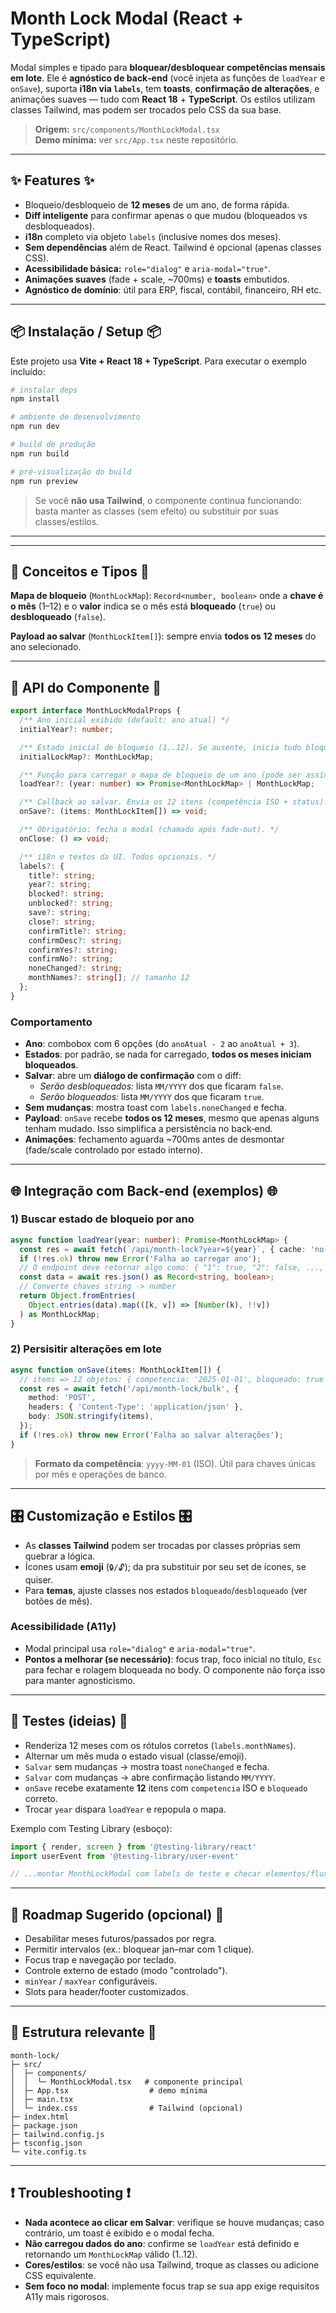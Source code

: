 # Month Lock Modal (React + TypeScript)

Modal simples e tipado para **bloquear/desbloquear competências mensais em lote**. Ele é **agnóstico de back‑end** (você injeta as funções de `loadYear` e `onSave`), suporta **i18n via `labels`**, tem **toasts**, **confirmação de alterações**, e animações suaves — tudo com **React 18** + **TypeScript**. Os estilos utilizam classes Tailwind, mas podem ser trocados pelo CSS da sua base.

> **Origem:** `src/components/MonthLockModal.tsx`  
> **Demo mínima:** ver `src/App.tsx` neste repositório.

---

## ✨ Features ✨

- Bloqueio/desbloqueio de **12 meses** de um ano, de forma rápida.
- **Diff inteligente** para confirmar apenas o que mudou (bloqueados vs desbloqueados).
- **i18n** completo via objeto `labels` (inclusive nomes dos meses).
- **Sem dependências** além de React. Tailwind é opcional (apenas classes CSS).
- **Acessibilidade básica:** `role="dialog"` e `aria-modal="true"`.
- **Animações suaves** (fade + scale, ~700ms) e **toasts** embutidos.
- **Agnóstico de domínio**: útil para ERP, fiscal, contábil, financeiro, RH etc.

---

## 📦 Instalação / Setup 📦

Este projeto usa **Vite + React 18 + TypeScript**. Para executar o exemplo incluído:

```bash
# instalar deps
npm install

# ambiente de desenvolvimento
npm run dev

# build de produção
npm run build

# pré-visualização do build
npm run preview
```

> Se você **não usa Tailwind**, o componente continua funcionando: basta manter as classes (sem efeito) ou substituir por suas classes/estilos.

---

---

## 🧠 Conceitos e Tipos 🧠

**Mapa de bloqueio** (`MonthLockMap`): `Record<number, boolean>` onde a **chave é o mês** (1–12) e o **valor** indica se o mês está **bloqueado** (`true`) ou **desbloqueado** (`false`).

**Payload ao salvar** (`MonthLockItem[]`): sempre envia **todos os 12 meses** do ano selecionado.

---

## 🔌 API do Componente 🔌

```ts
export interface MonthLockModalProps {
  /** Ano inicial exibido (default: ano atual) */
  initialYear?: number;

  /** Estado inicial de bloqueio (1..12). Se ausente, inicia tudo bloqueado. */
  initialLockMap?: MonthLockMap;

  /** Função para carregar o mapa de bloqueio de um ano (pode ser assíncrona). */
  loadYear?: (year: number) => Promise<MonthLockMap> | MonthLockMap;

  /** Callback ao salvar. Envia os 12 itens (competência ISO + status). */
  onSave?: (items: MonthLockItem[]) => void;

  /** Obrigatório: fecha o modal (chamado após fade-out). */
  onClose: () => void;

  /** i18n e textos da UI. Todos opcionais. */
  labels?: {
    title?: string;
    year?: string;
    blocked?: string;
    unblocked?: string;
    save?: string;
    close?: string;
    confirmTitle?: string;
    confirmDesc?: string;
    confirmYes?: string;
    confirmNo?: string;
    noneChanged?: string;
    monthNames?: string[]; // tamanho 12
  };
}
```

### Comportamento
- **Ano**: combobox com 6 opções (do `anoAtual - 2` ao `anoAtual + 3`).  
- **Estados**: por padrão, se nada for carregado, **todos os meses iniciam bloqueados**.  
- **Salvar**: abre um **diálogo de confirmação** com o diff:
  - *Serão desbloqueados:* lista `MM/YYYY` dos que ficaram `false`.
  - *Serão bloqueados:* lista `MM/YYYY` dos que ficaram `true`.
- **Sem mudanças**: mostra toast com `labels.noneChanged` e fecha.  
- **Payload**: `onSave` recebe **todos os 12 meses**, mesmo que apenas alguns tenham mudado. Isso simplifica a persistência no back‑end.  
- **Animações**: fechamento aguarda ~700ms antes de desmontar (fade/scale controlado por estado interno).

---

## 🌐 Integração com Back‑end (exemplos) 🌐

### 1) Buscar estado de bloqueio por ano
```ts
async function loadYear(year: number): Promise<MonthLockMap> {
  const res = await fetch(`/api/month-lock?year=${year}`, { cache: 'no-store' });
  if (!res.ok) throw new Error('Falha ao carregar ano');
  // O endpoint deve retornar algo como: { "1": true, "2": false, ..., "12": true }
  const data = await res.json() as Record<string, boolean>;
  // Converte chaves string -> number
  return Object.fromEntries(
    Object.entries(data).map(([k, v]) => [Number(k), !!v])
  ) as MonthLockMap;
}
```

### 2) Persisitir alterações em lote
```ts
async function onSave(items: MonthLockItem[]) {
  // items => 12 objetos: { competencia: '2025-01-01', bloqueado: true|false }
  const res = await fetch('/api/month-lock/bulk', {
    method: 'POST',
    headers: { 'Content-Type': 'application/json' },
    body: JSON.stringify(items),
  });
  if (!res.ok) throw new Error('Falha ao salvar alterações');
}
```

> **Formato da competência**: `yyyy-MM-01` (ISO). Útil para chaves únicas por mês e operações de banco.

---

## 🎛️ Customização e Estilos 🎛️

- As **classes Tailwind** podem ser trocadas por classes próprias sem quebrar a lógica.
- Ícones usam **emoji** (`🔒/🔓`); da pra substituir por seu set de ícones, se quiser.
- Para **temas**, ajuste classes nos estados `bloqueado`/`desbloqueado` (ver botões de mês).

### Acessibilidade (A11y)
- Modal principal usa `role="dialog"` e `aria-modal="true"`.
- **Pontos a melhorar (se necessário)**: focus trap, foco inicial no título, `Esc` para fechar e rolagem bloqueada no body. O componente não força isso para manter agnosticismo.

---

## 🧪 Testes (ideias) 🧪

- Renderiza 12 meses com os rótulos corretos (`labels.monthNames`).  
- Alternar um mês muda o estado visual (classe/emoji).  
- `Salvar` sem mudanças → mostra toast `noneChanged` e fecha.  
- `Salvar` com mudanças → abre confirmação listando `MM/YYYY`.  
- `onSave` recebe exatamente **12** itens com `competencia` ISO e `bloqueado` correto.  
- Trocar `year` dispara `loadYear` e repopula o mapa.

Exemplo com Testing Library (esboço):
```ts
import { render, screen } from '@testing-library/react'
import userEvent from '@testing-library/user-event'

// ...montar MonthLockModal com labels de teste e checar elementos/fluxos...
```

---

## 🧭 Roadmap Sugerido (opcional) 🧭

- Desabilitar meses futuros/passados por regra.  
- Permitir intervalos (ex.: bloquear jan–mar com 1 clique).  
- Focus trap e navegação por teclado.  
- Controle externo de estado (modo "controlado").  
- `minYear` / `maxYear` configuráveis.  
- Slots para header/footer customizados.

---

## 📂 Estrutura relevante 📂

```
month-lock/
├─ src/
│  ├─ components/
│  │  └─ MonthLockModal.tsx   # componente principal
│  ├─ App.tsx                  # demo mínima
│  ├─ main.tsx
│  └─ index.css                # Tailwind (opcional)
├─ index.html
├─ package.json
├─ tailwind.config.js
├─ tsconfig.json
└─ vite.config.ts
```

---

## ❗ Troubleshooting ❗

- **Nada acontece ao clicar em Salvar**: verifique se houve mudanças; caso contrário, um toast é exibido e o modal fecha.  
- **Não carregou dados do ano**: confirme se `loadYear` está definido e retornando um `MonthLockMap` válido (1..12).  
- **Cores/estilos**: se você não usa Tailwind, troque as classes ou adicione CSS equivalente.  
- **Sem foco no modal**: implemente focus trap se sua app exige requisitos A11y mais rigorosos.
